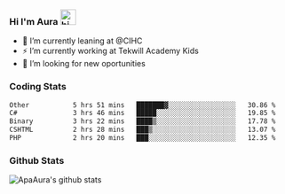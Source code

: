 ### Hi I'm Aura <img src="https://user-images.githubusercontent.com/1303154/88677602-1635ba80-d120-11ea-84d8-d263ba5fc3c0.gif" width="28px" alt="hi">

- 🔭 I’m currently leaning at @CIHC
- ⚡ I’m currently working at Tekwill Academy Kids
- 🤔 I’m looking for new oportunities


### Coding Stats

<!--START_SECTION:waka-->

```txt
Other           5 hrs 51 mins   ███████▓░░░░░░░░░░░░░░░░░   30.86 %
C#              3 hrs 46 mins   █████░░░░░░░░░░░░░░░░░░░░   19.85 %
Binary          3 hrs 22 mins   ████▒░░░░░░░░░░░░░░░░░░░░   17.78 %
CSHTML          2 hrs 28 mins   ███▒░░░░░░░░░░░░░░░░░░░░░   13.07 %
PHP             2 hrs 20 mins   ███░░░░░░░░░░░░░░░░░░░░░░   12.35 %
```

<!--END_SECTION:waka-->

### Github Stats

![ApaAura's github stats](https://github-readme-stats.vercel.app/api?username=ApaAura&count_private=true&theme=tokyonight&hide=contribs,prs)
